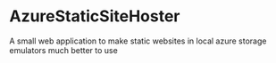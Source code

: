 # AzureStaticSiteHoster
A small web application to make static websites in local azure storage emulators much better to use
